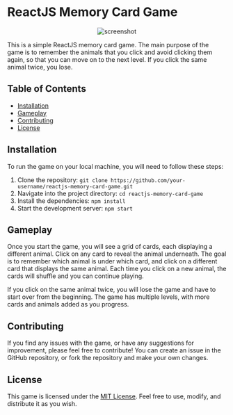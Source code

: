 # ReactJS Memory Card Game

<p align="center">
  <img alt="screenshot" src="https://raw.githubusercontent.com/sergeyzaretskyi/images-repo/main/screenshots/react-memory-card.png">
</p>

This is a simple ReactJS memory card game. The main purpose of the game is to remember the animals that you click and avoid clicking them again, so that you can move on to the next level. If you click the same animal twice, you lose.

## Table of Contents

-   [Installation](#installation)
-   [Gameplay](#gameplay)
-   [Contributing](#contributing)
-   [License](#license)

## Installation

To run the game on your local machine, you will need to follow these steps:

1.  Clone the repository: `git clone https://github.com/your-username/reactjs-memory-card-game.git`
2.  Navigate into the project directory: `cd reactjs-memory-card-game`
3.  Install the dependencies: `npm install`
4.  Start the development server: `npm start`

## Gameplay

Once you start the game, you will see a grid of cards, each displaying a different animal. Click on any card to reveal the animal underneath. The goal is to remember which animal is under which card, and click on a different card that displays the same animal. Each time you click on a new animal, the cards will shuffle and you can continue playing.

If you click on the same animal twice, you will lose the game and have to start over from the beginning. The game has multiple levels, with more cards and animals added as you progress.

## Contributing

If you find any issues with the game, or have any suggestions for improvement, please feel free to contribute! You can create an issue in the GitHub repository, or fork the repository and make your own changes.

## License

This game is licensed under the [MIT License](https://opensource.org/licenses/MIT). Feel free to use, modify, and distribute it as you wish.
